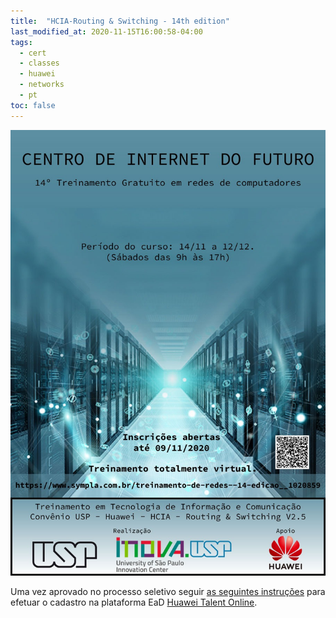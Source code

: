 ```yaml
---
title:  "HCIA-Routing & Switching - 14th edition"
last_modified_at: 2020-11-15T16:00:58-04:00
tags:
  - cert
  - classes
  - huawei
  - networks
  - pt
toc: false
---
```


[![](/assets/images/posts/2020-10-25-hcia-14.jpeg)](https://www.sympla.com.br/treinamento-de-redes--14-edicao__1020859)

Uma vez aprovado no processo seletivo seguir [as seguintes instruções](/haina-talent) para efetuar o cadastro na plataforma EaD [Huawei Talent Online](https://e.huawei.com/en/talent).